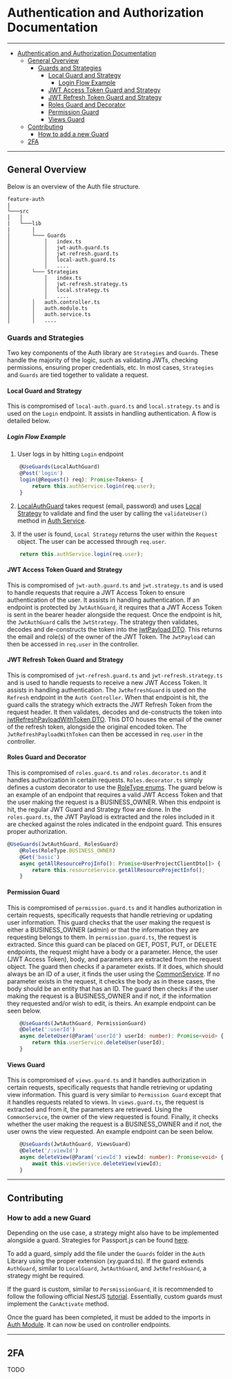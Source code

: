 # Authentication and Authorization Documentation

---
- [Authentication and Authorization Documentation](#authentication-and-authorization-documentation)
	- [General Overview](#general-overview)
		- [Guards and Strategies](#guards-and-strategies)
			- [Local Guard and Strategy](#local-guard-and-strategy)
				- [Login Flow Example](#login-flow-example)
			- [JWT Access Token Guard and Strategy](#jwt-access-token-guard-and-strategy)
			- [JWT Refresh Token Guard and Strategy](#jwt-refresh-token-guard-and-strategy)
			- [Roles Guard and Decorator](#roles-guard-and-decorator)
			- [Permission Guard](#permission-guard)
			- [Views Guard](#views-guard)
	- [Contributing](#contributing)
		- [How to add a new Guard](#how-to-add-a-new-guard)
	- [2FA](#2fa)


---

## General Overview

Below is an overview of the Auth file structure.
```
feature-auth
|
└───src
│   │   
|   └───lib
|       |
│       └─── Guards
│           │   index.ts
│           │   jwt-auth.guard.ts
│           │   jwt-refresh.guard.ts
│           │   local-auth.guard.ts
│           │   ....
│       └─── Strategies
│           │   index.ts
│           │   jwt-refresh.strategy.ts
│           │   local.strategy.ts
│           │   ....
│       │   auth.controller.ts
│       │   auth.module.ts
│       │   auth.service.ts
│       │   ....
```

### Guards and Strategies

Two key components of the Auth library are `Strategies` and `Guards`. These handle the majority of the logic, such as validating JWTs, checking permissions, ensuring proper credentials, etc. In most cases, `Strategies` and `Guards` are tied together to validate a request.

#### Local Guard and Strategy

This is compromised of `local-auth.guard.ts` and `local.strategy.ts` and is used on the `Login` endpoint. It assists in handling authentication. A flow is detailed below.

##### Login Flow Example
1. User logs in by hitting `Login` endpoint
```ts
	@UseGuards(LocalAuthGuard)
	@Post('login')
	login(@Request() req): Promise<Tokens> {
		return this.authService.login(req.user);
	}
```
2.  [LocalAuthGuard](../../libs/api/shared/feature-auth/src/lib/guards/local-auth.guard.ts) takes request (email, password) and uses [Local Strategy](../../libs/api/shared/feature-auth/src/lib/strategies/local.strategy.ts) to validate and find the user by calling the `validateUser()` method in [Auth Service](../../libs/api/shared/feature-auth/src/lib/auth.service.ts).

3. If the user is found, `Local Strategy` returns the user within the `Request` object. The user can be accessed through `req.user`.
```ts
	return this.authService.login(req.user);
```

#### JWT Access Token Guard and Strategy

This is compromised of `jwt-auth.guard.ts` and `jwt.strategy.ts` and is used to handle requests that require a JWT Access Token to ensure authentication of the user. It assists in handling authentication. If an endpoint is protected by `JwtAuthGuard`, it requires that a JWT Access Token is sent in the bearer header alongside the request. Once the endpoint is hit, the `JwtAuthGuard` calls the `JwtStrategy`. The strategy then validates, decodes and de-constructs the token into the [jwtPayload DTO](../../libs/shared/domain/src/lib/dtos/common-dtos/jwtpayload.dto.ts). This returns the email and role(s) of the owner of the JWT Token. The `JwtPayload` can then be accessed in `req.user` in the controller.

#### JWT Refresh Token Guard and Strategy

This is compromised of `jwt-refresh.guard.ts` and `jwt-refresh.strategy.ts` and is used to handle requests to receive a new JWT Access Token. It assists in handling authentication. The `JwtRefreshGuard` is used on the `Refresh` endpoint in the `Auth Controller`. When that endpoint is hit, the guard calls the strategy which extracts the JWT Refresh Token from the request header. It then validates, decodes and de-constructs the token into [jwtRefreshPayloadWithToken DTO](../../libs/shared/domain/src/lib/dtos/common-dtos/jwtRefreshPayloadWithToken.dto.ts). This DTO houses the email of the owner of the refresh token, alongside the original encoded token. The `JwtRefreshPayloadWithToken` can then be accessed in `req.user` in the controller.


#### Roles Guard and Decorator

This is compromised of `roles.guard.ts` and `roles.decorator.ts` and it handles authorization in certain requests. `Roles.decorator.ts` simply defines a custom decorator to use the [RoleType enums](../../libs/shared/domain/src/lib/dtos/enums/roles.ts). The guard below is an example of an endpoint that requires a valid JWT Access Token and that the user making the request is a BUSINESS_OWNER. When this endpoint is hit, the regular JWT Guard and Strategy flow are done. In the `roles.guard.ts`, the JWT Payload is extracted and the roles included in it are checked against the roles indicated in the endpoint guard. This ensures proper authorization.

```ts
@UseGuards(JwtAuthGuard, RolesGuard)
	@Roles(RoleType.BUSINESS_OWNER)
	@Get('basic')
	async getAllResourceProjInfo(): Promise<UserProjectClientDto[]> {
		return this.resourceService.getAllResourceProjectInfo();
	}
```

#### Permission Guard

This is compromised of `permission.guard.ts` and it handles authorization in certain requests, specifically requests that handle retrieving or updating user information. This guard checks that the user making the request is either a BUSINESS_OWNER (admin) or that the information they are requesting belongs to them. In `permission.guard.ts`, the request is extracted. Since this guard can be placed on GET, POST, PUT, or DELETE endpoints, the request might have a body or a parameter. Hence, the user (JWT Access Token), body, and parameters are extracted from the request object. The guard then checks if a parameter exists. If it does, which should always be an ID of a user, it finds the user using the [CommonService](../../libs/api/shared/feature-common/src/lib/common.service.ts). If no parameter exists in the request, it checks the body as in these cases, the body should be an entity that has an ID. The guard then checks if the user making the request is a BUSINESS_OWNER and if not, if the information they requested and/or wish to edit, is theirs. An example endpoint can be seen below.

```ts
	@UseGuards(JwtAuthGuard, PermissionGuard)
	@Delete(':userId')
	async deleteUser(@Param('userId') userId: number): Promise<void> {
		return this.userService.deleteUser(userId);
	}
```

#### Views Guard

This is compromised of `views.guard.ts` and it handles authorization in certain requests, specifically requests that handle retrieving or updating view information. This guard is very similar to `Permission Guard` except that it handles requests related to views. In `views.guard.ts`, the request is extracted and from it, the parameters are retrieved. Using the `CommonService`, the owner of the view requested is found. Finally, it checks whether the user making the request is a BUSINESS_OWNER and if not, the user owns the view requested. An example endpoint can be seen below.

```ts
	@UseGuards(JwtAuthGuard, ViewsGuard)
	@Delete('/:viewId')
	async deleteView(@Param('viewId') viewId: number): Promise<void> {
		await this.viewSerivce.deleteView(viewId);
	}
```

---

## Contributing 

### How to add a new Guard

Depending on the use case, a strategy might also have to be implemented alongside a guard. Strategies for Passport.js can be found [here](http://www.passportjs.org/packages/). 

To add a guard, simply add the file under the `Guards` folder in the `Auth` Library using the proper extension (xy.guard.ts). If the guard extends `AuthGuard`, similar to `LocalGuard`, `JwtAuthGuard`, and `JwtRefreshGuard`, a strategy might be required. 

If the guard is custom, similar to `PersmissionGuard`, it is recommended to follow the following official NestJS [tutorial](https://docs.nestjs.com/guards). Essentially, custom guards must implement the `CanActivate` method.

Once the guard has been completed, it must be added to the imports in [Auth Module](../../libs/api/shared/feature-auth/src/lib/auth.module.ts). It can now be used on controller endpoints.


---



## 2FA

TODO
